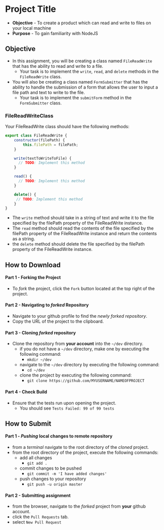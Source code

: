 # Project Title

* **Objective** - To create a product which can read and write to files on your local machine
* **Purpose** - To gain familiarity with NodeJS




## Objective
* In this assignment, you will be creating a class named `FileReadWrite` that has the ability to read and write to a file.
  * Your task is to implement the `write`, `read`, and `delete` methods in the `FileReadWrite` class.
* You will also be creating a class named `FormSubmitter` that has the ability to handle the submission of a form that allows the user to input a file path and text to write to the file.
  * Your task is to implement the `submitForm` method in the `FormSubmitter` class.


### FileReadWriteClass

Your FileReadWrite class should have the following methods:

```js
export class FileReadWrite {
    constructor(filePath) {
        this.filePath = filePath;
    }

    write(textToWriteToFile) {
      // TODO: Implement this method
    }

    read() {
      // TODO: Implement this method
    }

    delete() {
     // TODO: Implement this method
    }
}
```

* The `write` method should take in a string of text and write it to the file specified by the filePath property of the FileReadWrite instance.
* The `read` method should read the contents of the file specified by the filePath property of the FileReadWrite instance and return the contents as a string.
* the `delete` method should delete the file specified by the filePath property of the FileReadWrite instance.




## How to Download

#### Part 1 - Forking the Project
* To _fork_ the project, click the `Fork` button located at the top right of the project.


#### Part 2 - Navigating to _forked_ Repository
* Navigate to your github profile to find the _newly forked repository_.
* Copy the URL of the project to the clipboard.

#### Part 3 - Cloning _forked_ repository
* Clone the repository from **your account** into the `~/dev` directory.
  * if you do not have a `~/dev` directory, make one by executing the following command:
    * `mkdir ~/dev`
  * navigate to the `~/dev` directory by executing the following command:
    * `cd ~/dev`
  * clone the project by executing the following command:
    * `git clone https://github.com/MYUSERNAME/NAMEOFPROJECT`

#### Part 4 - Check Build
* Ensure that the tests run upon opening the project.
    * You should see `Tests Failed: 99 of 99 tests`







## How to Submit

#### Part 1 -  _Pushing_ local changes to remote repository
* from a _terminal_ navigate to the root directory of the _cloned_ project.
* from the root directory of the project, execute the following commands:
    * add all changes
      * `git add .`
    * commit changes to be pushed
      * `git commit -m 'I have added changes'`
    * push changes to your repository
      * `git push -u origin master`

#### Part 2 - Submitting assignment
* from the browser, navigate to the _forked_ project from **your** github account.
* click the `Pull Requests` tab.
* select `New Pull Request`
